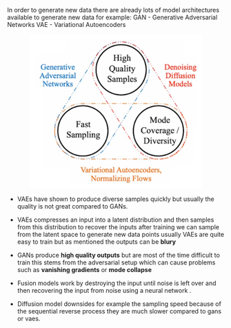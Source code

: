 <!--ts-->


<!-- Created by https://github.com/ekalinin/github-markdown-toc -->
<!-- Added by: gil_diy, at: Sat 25 Mar 2023 03:47:08 PM IDT -->

<!--te-->


In order to generate new data there are already lots of model
architectures available to generate new data for example:
GAN -  Generative Adversarial Networks
VAE - Variational Autoencoders

<p align="center">
  <img width="400" src="images/generative_deep_learning/image1.jpg" title="Look into the image">
</p> 


* VAEs have shown to produce diverse samples quickly but usually the quality is not great compared to GANs.

* VAEs compresses an input into a latent distribution and then samples from this distribution
  to recover the inputs after training we can sample from the latent space to generate
  new data points usually VAEs are quite easy to train but as mentioned the outputs can be **blury**


* GANs produce **high quality outputs** but are most of the time difficult to train this
stems from the adversarial setup which can cause problems such as **vanishing
gradients** or **mode collapse**



* Fusion models work by destroying the input until noise is left over and
then recovering the input from noise using a neural network .

* Diffusion model downsides for example the sampling speed because of the sequential reverse
process they are much slower compared to gans or vaes.